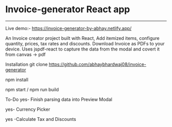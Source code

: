 # Invoice-generator React app
-----------------------------------------------------------------------------------------------------------------------------------------------------------------------
Live demo:-
https://invoice-generator-by-abhay.netlify.app/

An Invoice creator project built with React,
Add itemized items, configure quantity, prices, tax rates and discounts. Download Invoice as PDFs to your device. Uses jspdf-react to capture the data from the modal and covert it from canvas -> pdf

Installation
git clone https://github.com/abhaybhardwaj08/invoice-generator

npm install

npm start / npm run build

To-Do
 yes- Finish parsing data into Preview Modal

 yes- Currency Picker

 yes -Calculate Tax and Discounts
